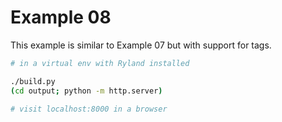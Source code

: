 # Example 08

This example is similar to Example 07 but with support for tags.

```sh
# in a virtual env with Ryland installed

./build.py
(cd output; python -m http.server)

# visit localhost:8000 in a browser
```
